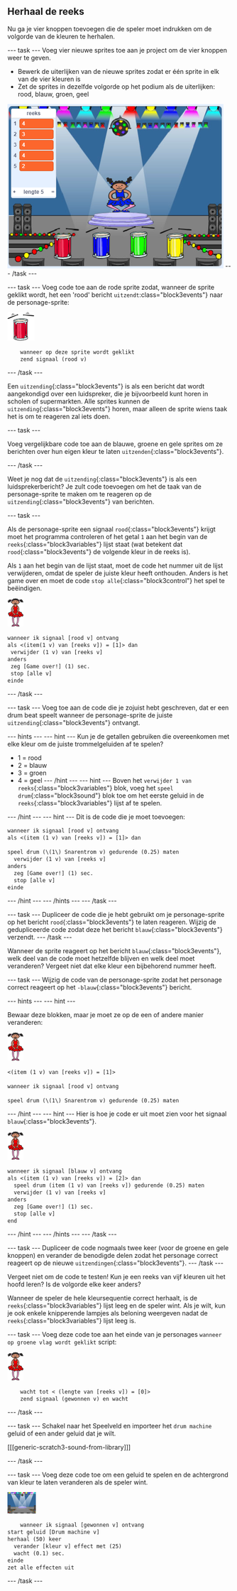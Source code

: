 ## Herhaal de reeks

Nu ga je vier knoppen toevoegen die de speler moet indrukken om de volgorde van de kleuren te herhalen.

\--- task \--- Voeg vier nieuwe sprites toe aan je project om de vier knoppen weer te geven.

+ Bewerk de uiterlijken van de nieuwe sprites zodat er één sprite in elk van de vier kleuren is
+ Zet de sprites in dezelfde volgorde op het podium als de uiterlijken: rood, blauw, groen, geel

![screenshot](images/colour-drums.png) \--- /task \---

\--- task \--- Voeg code toe aan de rode sprite zodat, wanneer de sprite geklikt wordt, het een 'rood' bericht `uitzendt`:class="block3events"} naar de personage-sprite:

![rode-drum](images/red_drum.png)

```blocks3
    wanneer op deze sprite wordt geklikt
    zend signaal (rood v)
```

\--- /task \---

Een `uitzending`{:class="block3events"} is als een bericht dat wordt aangekondigd over een luidspreker, die je bijvoorbeeld kunt horen in scholen of supermarkten. Alle sprites kunnen de `uitzending`{:class="block3events"} horen, maar alleen de sprite wiens taak het is om te reageren zal iets doen.

\--- task \---

Voeg vergelijkbare code toe aan de blauwe, groene en gele sprites om ze berichten over hun eigen kleur te laten `uitzenden`{:class="block3events"}.

\--- /task \---

Weet je nog dat de `uitzending`{:class="block3events"} is als een luidsprekerbericht? Je zult code toevoegen om het de taak van de personage-sprite te maken om te reageren op de `uitzending`{:class="block3events"} van berichten.

\--- task \---

Als de personage-sprite een signaal `rood`{:class="block3events"} krijgt moet het programma controleren of het getal `1` aan het begin van de `reeks`{:class="block3variables"} lijst staat (wat betekent dat `rood`{:class="block3events"} de volgende kleur in de reeks is).

Als `1` aan het begin van de lijst staat, moet de code het nummer uit de lijst verwijderen, omdat de speler de juiste kleur heeft onthouden. Anders is het game over en moet de code `stop alle`{:class="block3control"} het spel te beëindigen.

![balletdanseres](images/ballerina.png)

```blocks3
wanneer ik signaal [rood v] ontvang
als <(item(1 v) van [reeks v]) = [1]> dan 
 verwijder (1 v) van [reeks v]
anders
 zeg [Game over!] (1) sec.
 stop [alle v]
einde
```

\--- /task \---

\--- task \--- Voeg toe aan de code die je zojuist hebt geschreven, dat er een drum beat speelt wanneer de personage-sprite de juiste `uitzending`{:class="block3events"} ontvangt.

\--- hints \--- \--- hint \--- Kun je de getallen gebruiken die overeenkomen met elke kleur om de juiste trommelgeluiden af te spelen?

+ 1 = rood
+ 2 = blauw
+ 3 = groen
+ 4 = geel \--- /hint \--- \--- hint \--- Boven het `verwijder 1 van reeks`{:class="block3variables"} blok, voeg het `speel drum`{:class="block3sound"} blok toe om het eerste geluid in de `reeks`{:class="block3variables"} lijst af te spelen.

\--- /hint \--- \--- hint \--- Dit is de code die je moet toevoegen:

```blocks3
wanneer ik signaal [rood v] ontvang
als <(item (1 v) van [reeks v]) = [1]> dan

speel drum (\(1\) Snarentrom v) gedurende (0.25) maten
  verwijder (1 v) van [reeks v]
anders
  zeg [Game over!] (1) sec.
  stop [alle v]
einde

```

\--- /hint \--- \--- /hints \--- \--- /task \---

\--- task \--- Dupliceer de code die je hebt gebruikt om je personage-sprite op het bericht `rood`{:class="block3events"} te laten reageren. Wijzig de gedupliceerde code zodat deze het bericht `blauw`{:class="block3events"} verzendt. \--- /task \---

Wanneer de sprite reageert op het bericht `blauw`{:class="block3events"}, welk deel van de code moet hetzelfde blijven en welk deel moet veranderen? Vergeet niet dat elke kleur een bijbehorend nummer heeft.

\--- task \--- Wijzig de code van de personage-sprite zodat het personage correct reageert op het `-blauw`{:class="block3events"} bericht.

\--- hints \--- \--- hint \---

Bewaar deze blokken, maar je moet ze op de een of andere manier veranderen:

![balletdanseres](images/ballerina.png)

```blocks3
<(item (1 v) van [reeks v]) = [1]>

wanneer ik signaal [rood v] ontvang

speel drum (\(1\) Snarentrom v) gedurende (0.25) maten
```

\--- /hint \--- \--- hint \--- Hier is hoe je code er uit moet zien voor het signaal `blauw`{:class="block3events"}.

![balletdanseres](images/ballerina.png)

```blocks3
wanneer ik signaal [blauw v] ontvang
als <(item (1 v) van [reeks v]) = [2]> dan 
  speel drum (item (1 v) van [reeks v]) gedurende (0.25) maten
  verwijder (1 v) van [reeks v]
anders
  zeg [Game over!] (1) sec.
  stop [alle v]
end
```

\--- /hint \--- \--- /hints \--- \--- /task \---

\--- task \--- Dupliceer de code nogmaals twee keer (voor de groene en gele knoppen) en verander de benodigde delen zodat het personage correct reageert op de nieuwe `uitzendingen`{:class="block3events"}. \--- /task \---

Vergeet niet om de code te testen! Kun je een reeks van vijf kleuren uit het hoofd leren? Is de volgorde elke keer anders?

Wanneer de speler de hele kleursequentie correct herhaalt, is de `reeks`{:class="block3variables"} lijst leeg en de speler wint. Als je wilt, kun je ook enkele knipperende lampjes als beloning weergeven nadat de `reeks`{:class="block3variables"} lijst leeg is.

\--- task \--- Voeg deze code toe aan het einde van je personages `wanneer op groene vlag wordt geklikt` script:

![balletdanseres](images/ballerina.png)

```blocks3
    wacht tot < (lengte van [reeks v]) = [0]>
    zend signaal (gewonnen v) en wacht
```

\--- /task \---

\--- task \--- Schakel naar het Speelveld en importeer het `drum machine` geluid of een ander geluid dat je wilt.

[[[generic-scratch3-sound-from-library]]]

\--- /task \---

\--- task \--- Voeg deze code toe om een geluid te spelen en de achtergrond van kleur te laten veranderen als de speler wint.

![balletdanseres](images/stage.png)

```blocks3
    wanneer ik signaal [gewonnen v] ontvang
start geluid [Drum machine v]
herhaal (50) keer 
  verander [kleur v] effect met (25)
  wacht (0.1) sec.
einde
zet alle effecten uit
```

\--- /task \---